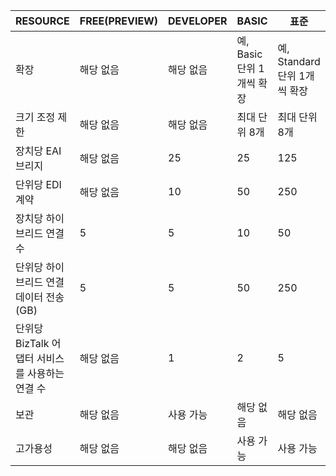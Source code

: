 |RESOURCE|FREE(PREVIEW)|DEVELOPER|BASIC|표준|PREMIUM|
|---|---|---|---|---|---|
|확장|해당 없음|해당 없음|예, Basic 단위 1개씩 확장 |예, Standard 단위 1개씩 확장 |예, Premium 단위 1개씩 확장 |
|크기 조정 제한|해당 없음|해당 없음|최대 단위 8개 |최대 단위 8개 |최대 단위 8개|
|장치당 EAI 브리지|해당 없음|25|25|125|500|
|단위당 EDI 계약|해당 없음|10|50|250|1000|
|장치당 하이브리드 연결 수|5|5|10|50|100|
|단위당 하이브리드 연결 데이터 전송(GB)|5|5|50|250|500|
|단위당 BizTalk 어댑터 서비스를 사용하는 연결 수|해당 없음|1|2|5|25|
|보관|해당 없음|사용 가능|해당 없음|해당 없음|사용 가능|
|고가용성 |해당 없음|해당 없음|사용 가능|사용 가능|사용 가능|

<!---HONumber=Sept15_HO3-->